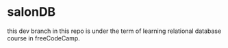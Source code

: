 # salonDB
this dev branch in this repo is under the term of learning relational database course in freeCodeCamp.
